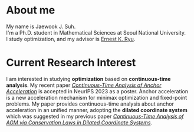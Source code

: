 
# About me
My name is Jaewook J. Suh.  
I'm a Ph.D. student in Mathematical Sciences at Seoul National University.  
I study optimization, and my advisor is [Ernest K. Ryu](http://www.math.snu.ac.kr/~ernestryu/).


# Current Research Interest
I am interested in studying **optimization** based on **continuous-time analysis**.
My recent paper [*Continuous-Time Analysis of Anchor Acceleration*](https://arxiv.org/abs/2304.00771) is accepted in NeurIPS 2023 as a poster. 
Anchor acceleration is a new acceleration mechanism for minimax optimization and fixed-point problems. 
My paper provides continuous-time analysis about anchor acceleration in an unified manner, adopting the **dilated coordinate system** which was suggested in my previous paper [*Continuous-Time Analysis of AGM via Conservation Laws in Dilated Coordinate Systems*](https://proceedings.mlr.press/v162/suh22a.html). 
<!-- I am now interested in  -->